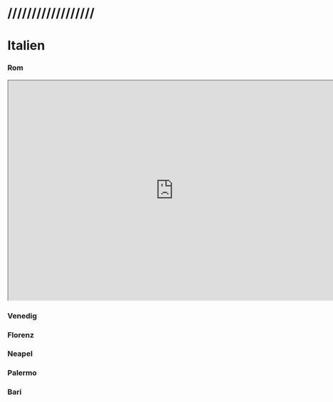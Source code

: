 # ////////////////// 
# Italien
### Rom
<iframe src="https://geoandcode.github.io/roma.html" width="741" height="494"></iframe>

### Venedig


### Florenz


### Neapel


### Palermo


### Bari
